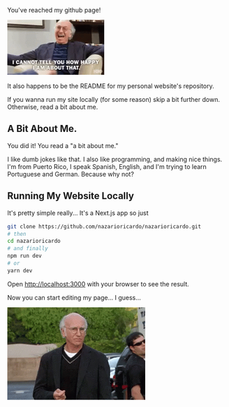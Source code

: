You've reached my github page!

![Happy Larry](larry-happy.gif)

It also happens to be the README for my personal website's repository.

If you wanna run my site locally (for some reason) skip a bit further down. Otherwise, read a bit about me.

## A Bit About Me.

You did it! You read a "a bit about me."

I like dumb jokes like that. I also like programming, and making nice things. I'm from Puerto Rico, I speak Spanish, English, and I'm trying to learn Portuguese and German. Because why not?

## Running My Website Locally

It's pretty simple really...
It's a Next.js app so just

```bash
git clone https://github.com/nazarioricardo/nazarioricardo.git
# then
cd nazarioricardo
# and finally
npm run dev
# or
yarn dev
```

Open [http://localhost:3000](http://localhost:3000) with your browser to see the result.

Now you can start editing my page... I guess...

![Sad Larry](larry-sad.gif)
